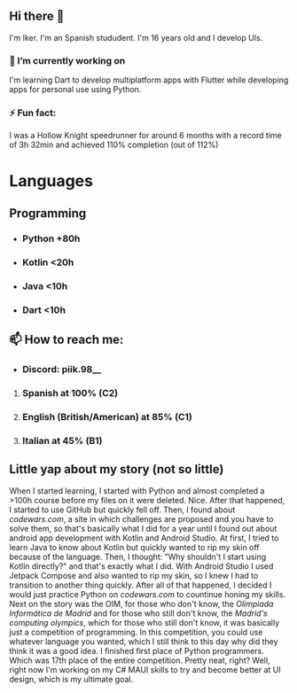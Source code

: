 ## Hi there 👋
I'm Iker. I'm an Spanish stududent. I'm 16 years old and I develop UIs. 
### 🔭 I’m currently working on 
I'm learning Dart to develop multiplatform apps with Flutter while developing apps for personal use using Python.
### ⚡ Fun fact: 
I was a Hollow Knight speedrunner for around 6 months with a record time of 3h 32min and achieved 110% completion (out of 112%)
# Languages
## Programming
- ### Python  +80h 
- ### Kotlin  <20h
- ### Java <10h
- ### Dart <10h
## 📫 How to reach me:
- ### Discord: piik.98__
1. ### Spanish at 100% (C2)
2. ### English (British/American) at 85% (C1)
3. ### Italian at 45% (B1)
## Little yap about my story (not so little)
When I started learning, I started with Python and almost completed a >100h course before my files on it were deleted. Nice.
After that happened, I started to use GitHub but quickly fell off. Then, I found about _codewars.com_, a site in which challenges are proposed and 
you have to solve them, so that's basically what I did for a year until I found out about android app development with Kotlin and Android Studio.
At first, I tried to learn Java to know about Kotlin but quickly wanted to rip my skin off because of the language. Then, I thought: 
"Why shouldn't I start using Kotlin directly?" and that's exactly what I did. With Android Studio I used Jetpack Compose and also wanted to rip my
skin, so I knew I had to transition to another thing quickly. After all of that happened, I decided I would just practice Python on _codewars.com_ to
countinue honing my skills. Next on the story was the OIM, for those who don't know, the *Olimpiada Informática de Madrid* and for those who still don't
know, the *Madrid's computing olympics*, which for those who still don't know, it was basically just a competition of programming. In this competition, you 
could use whatever language you wanted, which I still think to this day why did they think it was a good idea. I finished first place of Python programmers. Which 
was 17th place of the entire competition. Pretty neat, right? Well, right now I'm working on my C# MAUI skills to try and become better at UI design, which is
my ultimate goal.

<!--
**Piker98988/Piker98988** is a ✨ _special_ ✨ repository because its `README.md` (this file) appears on your GitHub profile.

Here are some ideas to get you started:

- 🔭 I’m currently working on ...
- 🌱 I’m currently learning ...
- 👯 I’m looking to collaborate on ...
- 🤔 I’m looking for help with ...
- 💬 Ask me about ...
- 📫 How to reach me: ...
- 😄 Pronouns: ...
- ⚡ Fun fact: ...
-->
